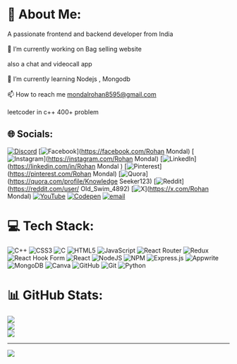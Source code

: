 # 💫 About Me:
A passionate frontend and backend developer from India<br><br>🔭 I’m currently working on Bag selling website<br><br>also a chat and videocall app<br><br>🌱 I’m currently learning Nodejs , Mongodb<br><br>📫 How to reach me mondalrohan8595@gmail.com<br><br> leetcoder  in c++ 400+ problem


## 🌐 Socials:
[![Discord](https://img.shields.io/badge/Discord-%237289DA.svg?logo=discord&logoColor=white)](https://discord.gg/rolex_0712(username)) [![Facebook](https://img.shields.io/badge/Facebook-%231877F2.svg?logo=Facebook&logoColor=white)](https://facebook.com/Rohan Mondal) [![Instagram](https://img.shields.io/badge/Instagram-%23E4405F.svg?logo=Instagram&logoColor=white)](https://instagram.com/Rohan Mondal) [![LinkedIn](https://img.shields.io/badge/LinkedIn-%230077B5.svg?logo=linkedin&logoColor=white)](https://linkedin.com/in/Rohan Mondal ) [![Pinterest](https://img.shields.io/badge/Pinterest-%23E60023.svg?logo=Pinterest&logoColor=white)](https://pinterest.com/Rohan Mondal) [![Quora](https://img.shields.io/badge/Quora-%23B92B27.svg?logo=Quora&logoColor=white)](https://quora.com/profile/Knowledge Seeker123) [![Reddit](https://img.shields.io/badge/Reddit-%23FF4500.svg?logo=Reddit&logoColor=white)](https://reddit.com/user/ Old_Swim_4892) [![X](https://img.shields.io/badge/X-black.svg?logo=X&logoColor=white)](https://x.com/Rohan Mondal) [![YouTube](https://img.shields.io/badge/YouTube-%23FF0000.svg?logo=YouTube&logoColor=white)](https://youtube.com/@UCh0YKprvLjQqTV8jVhWwtEg) [![Codepen](https://img.shields.io/badge/Codepen-000000?logo=codepen&logoColor=white)](https://codepen.io/creative_thinker) [![email](https://img.shields.io/badge/Email-D14836?logo=gmail&logoColor=white)](mailto:23bcs10647@cuchd.in) 

# 💻 Tech Stack:
![C++](https://img.shields.io/badge/c++-%2300599C.svg?style=for-the-badge&logo=c%2B%2B&logoColor=white) ![CSS3](https://img.shields.io/badge/css3-%231572B6.svg?style=for-the-badge&logo=css3&logoColor=white) ![C](https://img.shields.io/badge/c-%2300599C.svg?style=for-the-badge&logo=c&logoColor=white) ![HTML5](https://img.shields.io/badge/html5-%23E34F26.svg?style=for-the-badge&logo=html5&logoColor=white) ![JavaScript](https://img.shields.io/badge/javascript-%23323330.svg?style=for-the-badge&logo=javascript&logoColor=%23F7DF1E) ![React Router](https://img.shields.io/badge/React_Router-CA4245?style=for-the-badge&logo=react-router&logoColor=white) ![Redux](https://img.shields.io/badge/redux-%23593d88.svg?style=for-the-badge&logo=redux&logoColor=white) ![React Hook Form](https://img.shields.io/badge/React%20Hook%20Form-%23EC5990.svg?style=for-the-badge&logo=reacthookform&logoColor=white) ![React](https://img.shields.io/badge/react-%2320232a.svg?style=for-the-badge&logo=react&logoColor=%2361DAFB) ![NodeJS](https://img.shields.io/badge/node.js-6DA55F?style=for-the-badge&logo=node.js&logoColor=white) ![NPM](https://img.shields.io/badge/NPM-%23CB3837.svg?style=for-the-badge&logo=npm&logoColor=white) ![Express.js](https://img.shields.io/badge/express.js-%23404d59.svg?style=for-the-badge&logo=express&logoColor=%2361DAFB) ![Appwrite](https://img.shields.io/badge/Appwrite-%23FD366E.svg?style=for-the-badge&logo=appwrite&logoColor=white) ![MongoDB](https://img.shields.io/badge/MongoDB-%234ea94b.svg?style=for-the-badge&logo=mongodb&logoColor=white) ![Canva](https://img.shields.io/badge/Canva-%2300C4CC.svg?style=for-the-badge&logo=Canva&logoColor=white) ![GitHub](https://img.shields.io/badge/github-%23121011.svg?style=for-the-badge&logo=github&logoColor=white) ![Git](https://img.shields.io/badge/git-%23F05033.svg?style=for-the-badge&logo=git&logoColor=white) ![Python](https://img.shields.io/badge/python-3670A0?style=for-the-badge&logo=python&logoColor=ffdd54)
# 📊 GitHub Stats:
![](https://github-readme-stats.vercel.app/api?username=Rohanrolex&theme=dark&hide_border=false&include_all_commits=true&count_private=true)<br/>
![](https://nirzak-streak-stats.vercel.app/?user=Rohanrolex&theme=dark&hide_border=false)<br/>
![](https://github-readme-stats.vercel.app/api/top-langs/?username=Rohanrolex&theme=dark&hide_border=false&include_all_commits=true&count_private=true&layout=compact)

---
[![](https://visitcount.itsvg.in/api?id=Rohanrolex&icon=0&color=0)](https://visitcount.itsvg.in)

<!-- Proudly created with GPRM ( https://gprm.itsvg.in ) -->

